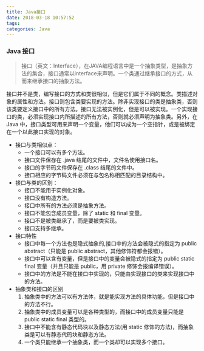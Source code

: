 ```yaml
---
title: Java接口
date: 2018-03-18 10:57:52
tags:
categories: Java
---
```

### Java 接口

> 接口（英文：Interface），在JAVA编程语言中是一个抽象类型，是抽象方法的集合，接口通常以interface来声明。一个类通过继承接口的方式，从而来继承接口的抽象方法。

接口并不是类，编写接口的方式和类很相似，但是它们属于不同的概念。类描述对象的属性和方法。接口则包含类要实现的方法。除非实现接口的类是抽象类，否则该类要定义接口中的所有方法。接口无法被实例化，但是可以被实现。一个实现接口的类，必须实现接口内所描述的所有方法，否则就必须声明为抽象类。另外，在 Java 中，接口类型可用来声明一个变量，他们可以成为一个空指针，或是被绑定在一个以此接口实现的对象。

- 接口与类相似点：
  - 一个接口可以有多个方法。
  - 接口文件保存在 .java 结尾的文件中，文件名使用接口名。
  - 接口的字节码文件保存在 .class 结尾的文件中。
  - 接口相应的字节码文件必须在与包名称相匹配的目录结构中。
- 接口与类的区别：
  - 接口不能用于实例化对象。
  - 接口没有构造方法。
  - 接口中所有的方法必须是抽象方法。
  - 接口不能包含成员变量，除了 static 和 final 变量。
  - 接口不是被类继承了，而是要被类实现。
  - 接口支持多继承。
- 接口特性
  - 接口中每一个方法也是隐式抽象的,接口中的方法会被隐式的指定为 public abstract（只能是 public abstract，其他修饰符都会报错）。
  - 接口中可以含有变量，但是接口中的变量会被隐式的指定为 public static final 变量（并且只能是 public，用 private 修饰会报编译错误）。
  - 接口中的方法是不能在接口中实现的，只能由实现接口的类来实现接口中的方法。
- 抽象类和接口的区别
  1. 抽象类中的方法可以有方法体，就是能实现方法的具体功能，但是接口中的方法不行。
  2. 抽象类中的成员变量可以是各种类型的，而接口中的成员变量只能是 public static final 类型的。
  3. 接口中不能含有静态代码块以及静态方法(用 static 修饰的方法)，而抽象类是可以有静态代码块和静态方法。
  4. 一个类只能继承一个抽象类，而一个类却可以实现多个接口。